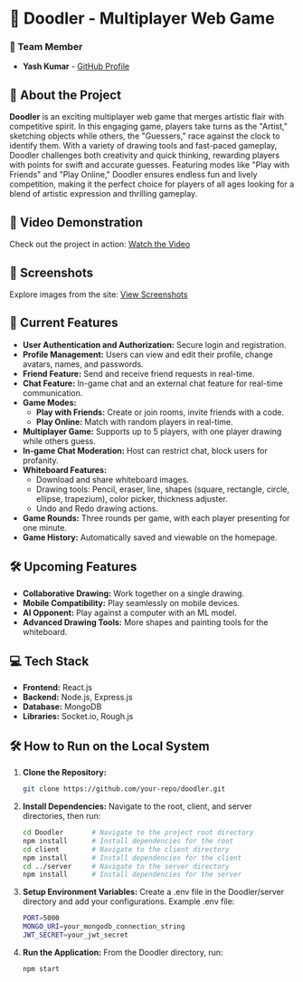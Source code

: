 # 🎨 Doodler - Multiplayer Web Game 



### 👥 Team Member
- **Yash Kumar** - [GitHub Profile](https://github.com/yash1721/)

## 📜 About the Project

**Doodler** is an exciting multiplayer web game that merges artistic flair with competitive spirit. In this engaging game, players take turns as the "Artist," sketching objects while others, the "Guessers," race against the clock to identify them. With a variety of drawing tools and fast-paced gameplay, Doodler challenges both creativity and quick thinking, rewarding players with points for swift and accurate guesses. Featuring modes like "Play with Friends" and "Play Online," Doodler ensures endless fun and lively competition, making it the perfect choice for players of all ages looking for a blend of artistic expression and thrilling gameplay.

## 🎥 Video Demonstration

Check out the project in action: [Watch the Video](https://drive.google.com/drive/folders/1ijB97ziIfwLNaNVH4vWFgyzaD0HsueDK)

## 📸 Screenshots

Explore images from the site: [View Screenshots](https://drive.google.com/drive/folders/122Nu5mHcoJPQwgyVg9vAnTSFg_o1yeo7)

## 🚀 Current Features

- **User Authentication and Authorization:** Secure login and registration.
- **Profile Management:** Users can view and edit their profile, change avatars, names, and passwords.
- **Friend Feature:** Send and receive friend requests in real-time.
- **Chat Feature:** In-game chat and an external chat feature for real-time communication.
- **Game Modes:**
  - **Play with Friends:** Create or join rooms, invite friends with a code.
  - **Play Online:** Match with random players in real-time.
- **Multiplayer Game:** Supports up to 5 players, with one player drawing while others guess.
- **In-game Chat Moderation:** Host can restrict chat, block users for profanity.
- **Whiteboard Features:**
  - Download and share whiteboard images.
  - Drawing tools: Pencil, eraser, line, shapes (square, rectangle, circle, ellipse, trapezium), color picker, thickness adjuster.
  - Undo and Redo drawing actions.
- **Game Rounds:** Three rounds per game, with each player presenting for one minute.
- **Game History:** Automatically saved and viewable on the homepage.

## 🛠 Upcoming Features

- **Collaborative Drawing:** Work together on a single drawing.
- **Mobile Compatibility:** Play seamlessly on mobile devices.
- **AI Opponent:** Play against a computer with an ML model.
- **Advanced Drawing Tools:** More shapes and painting tools for the whiteboard.

## 💻 Tech Stack

- **Frontend:** React.js
- **Backend:** Node.js, Express.js
- **Database:** MongoDB
- **Libraries:** Socket.io, Rough.js

## 🛠 How to Run on the Local System

1. **Clone the Repository:**
   ```bash
   git clone https://github.com/your-repo/doodler.git

2. **Install Dependencies:** Navigate to the root, client, and server directories, then run:
    ```bash
    cd Doodler       # Navigate to the project root directory
    npm install      # Install dependencies for the root
    cd client        # Navigate to the client directory
    npm install      # Install dependencies for the client
    cd ../server     # Navigate to the server directory
    npm install      # Install dependencies for the server

3. **Setup Environment Variables:** Create a .env file in the Doodler/server directory and add your             configurations. Example .env file:
    ```bash
    PORT=5000
    MONGO_URI=your_mongodb_connection_string
    JWT_SECRET=your_jwt_secret

4. **Run the Application:** From the Doodler directory, run:
    ```bash
    npm start


